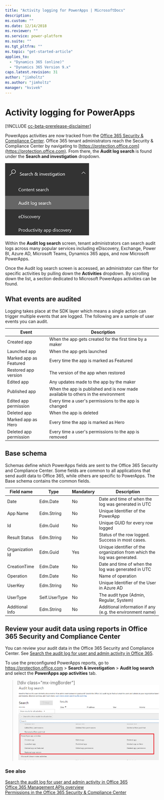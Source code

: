 ```yaml
---
title: "Activity logging for PowerApps | MicrosoftDocs"
description:
ms.custom: ""
ms.date: 12/14/2018
ms.reviewer: ""
ms.service: power-platform
ms.suite: ""
ms.tgt_pltfrm: ""
ms.topic: "get-started-article"
applies_to: 
  - "Dynamics 365 (online)"
  - "Dynamics 365 Version 9.x"
caps.latest.revision: 31
author: "jimholtz"
ms.author: "jimholtz"
manager: "kvivek"
---
```

# Activity logging for PowerApps

[!INCLUDE [cc-beta-prerelease-disclaimer](../includes/cc-beta-prerelease-disclaimer.md)]

PowerApps activities are now tracked from the [Office 365 Security & Compliance Center](https://go.microsoft.com/fwlink/?LinkID=824876). Office 365 tenant administrators reach the Security & Compliance Center by navigating to [https://protection.office.com](https://protection.office.com). From there, the **Audit log search** is found under the **Search and investigation** dropdown.

![Audit log search](media/audit-log-search-menu.png "Audit log search")

Within the **Audit log search** screen, tenant administrators can search audit logs across many popular services including eDiscovery, Exchange, Power BI, Azure AD, Microsoft Teams, Dynamics 365 apps, and now Microsoft PowerApps.

Once the Audit log search screen is accessed, an administrator can filter for specific activities by pulling down the **Activities** dropdown. By scrolling down the list, a section dedicated to Microsoft PowerApps activities can be found. 

<!--
## Requirements
- An Office 365 Enterprise [E3](https://products.office.com/business/office-365-enterprise-e3-business-software) or [E5] (https://products.office.com/business/office-365-enterprise-e5-business-software) subscription is required to view the logs; not required to generate the logs.
-->

## What events are audited
Logging takes place at the SDK layer which means a single action can trigger multiple events that are logged. The following are a sample of user events you can audit.

|Event  |Description  |
|---------|---------|
|Created app   |When the app gets created for the first time by a maker |
|Launched app    |When the app gets launched |
|Marked app as Featured   |Every time the app is marked as Featured|
|Restored app version   |The version of the app when restored|
|Edited app    |Any updates made to the app by the maker|
|Published app     |When the app is published and is now made available to others in the environment|
|Edited app permission  |Every time a user's permissions to the app is changed|
|Deleted app |When the app is deleted  |
|Marked app as Hero |Every time the app is marked as Hero  |
|Deleted app permission |Every time a user's permissions to the app is removed  |

## Base schema
Schemas define which PowerApps fields are sent to the Office 365 Security and Compliance Center.  Some fields are common to all applications that send audit data to Office 365, while others are specific to PowerApps. The Base schema contains the common fields. 

|Field name  |Type  |Mandatory  |Description  |
|---------|---------|---------|---------|
|Date     |Edm.Date|No         |Date and time of when the log was generated in UTC          |
|App Name   |Edm.String         |No         |Unique Identifier of the PowerApp        |
|Id     |Edm.Guid         |No         |Unique GUID for every row logged          |
|Result Status     |Edm.String         |No         |Status of the row logged. Success in most cases.          |
|Organization Id     |Edm.Guid         |Yes        |Unique identifier of the organization from which the log was generated.       |
|CreationTime     |Edm.Date         |No         |Date and time of when the log was generated in UTC          |
|Operation     |Edm.Date         |No         |Name of operation         |
|UserKey     |Edm.String         |No         |Unique Identifier of the User in Azure AD       |
|UserType     |Self.UserType         |No         |The audit type (Admin, Regular, System)         |
|Additional Info     |Edm.String        |No         |Additional information if any (e.g. the environment name)       |

## Review your audit data using reports in Office 365 Security and Compliance Center

You can review your audit data in the Office 365 Security and Compliance Center. See [Search the audit log for user and admin activity in Office 365](https://support.office.com/article/search-the-audit-log-for-user-and-admin-activity-in-office-365-57ca5138-0ae0-4d34-bd40-240441ef2fb6).

To use the preconfigured PowerApps reports, go to https://protection.office.com > **Search & investigation** > **Audit log search** and select the **PowerApps app activities** tab.

> [!div class="mx-imgBorder"] 
> ![Audit log search](media/audit-log-search-pa.png "Audit log search")

### See also
 [Search the audit log for user and admin activity in Office 365](https://support.office.com/article/search-the-audit-log-for-user-and-admin-activity-in-office-365-57ca5138-0ae0-4d34-bd40-240441ef2fb6)<br/>
 [Office 365 Management APIs overview](https://msdn.microsoft.com/office-365/office-365-managment-apis-overview)<br/>
 [Permissions in the Office 365 Security & Compliance Center](https://docs.microsoft.com/office365/securitycompliance/permissions-in-the-security-and-compliance-center)